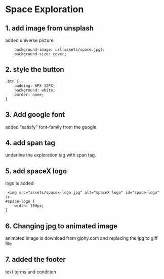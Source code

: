 # Space Exploration

## 1. add image from unsplash

added universe picture

```
    background-image: url(assets/space.jpg);
    background-size: cover;
```

## 2. style the button

```
.btn {
    padding: 6PX 12PX;
    background: white;
    border: none;
}
```

## 3. Add google font

added "satisfy" font-family from the google.

## 4. add span tag

underline the exploration tag with span tag.

## 5. add spaceX logo

logo is added

```
 <img src="assets/spacex-logo.jpg" alt="spaceX logo" id="space-logo" />
#space-logo {
    width: 100px;
}
```

## 6. Changing jpg to animated image

animated image is download from giphy.com
and replacing the jpg to giff file

## 7. added the footer

text terms and condition
